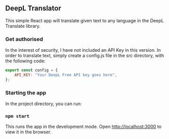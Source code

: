 ## DeepL Translator

This simple React app will translate given text to any language in the DeepL Translate library.

### Get authorised

In the interest of security, I have not included an API Key in this version. In order to translate text, simply create a config.js file in the src directory, with the following code:

```javascript
export const config = {
    API_KEY: "Your DeepL Free API key goes here",
};
```

### Starting the app

In the project directory, you can run:

### `npm start`

This runs the app in the development mode.
Open [http://localhost:3000](http://localhost:3000) to view it in the browser.
